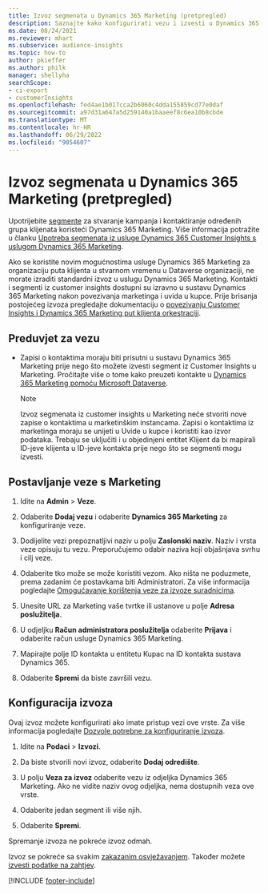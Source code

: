 ```yaml
---
title: Izvoz segmenata u Dynamics 365 Marketing (pretpregled)
description: Saznajte kako konfigurirati vezu i izvesti u Dynamics 365 Marketing.
ms.date: 08/24/2021
ms.reviewer: mhart
ms.subservice: audience-insights
ms.topic: how-to
author: pkieffer
ms.author: philk
manager: shellyha
searchScope:
- ci-export
- customerInsights
ms.openlocfilehash: fed4ae1b017cca2b6060c4dda155859cd77e0daf
ms.sourcegitcommit: a97d31a647a5d259140a1baaeef8c6ea10b8cbde
ms.translationtype: MT
ms.contentlocale: hr-HR
ms.lasthandoff: 06/29/2022
ms.locfileid: "9054607"
---
```

# <a name="export-segments-to-dynamics-365-marketing-preview"></a>Izvoz segmenata u Dynamics 365 Marketing (pretpregled)

Upotrijebite [segmente](segments.md) za stvaranje kampanja i kontaktiranje određenih grupa klijenata koristeći Dynamics 365 Marketing. Više informacija potražite u članku [Upotreba segmenata iz usluge Dynamics 365 Customer Insights s uslugom Dynamics 365 Marketing](/dynamics365/marketing/customer-insights-segments).

Ako se koristite novim mogućnostima usluge Dynamics 365 Marketing za organizaciju puta klijenta u stvarnom vremenu u Dataverse organizaciji, ne morate izraditi standardni izvoz u uslugu Dynamics 365 Marketing. Kontakti i segmenti iz customer insights dostupni su izravno u sustavu Dynamics 365 Marketing nakon povezivanja marketinga i uvida u kupce. Prije brisanja postojećeg izvoza pregledajte dokumentaciju o [povezivanju Customer Insights i Dynamics 365 Marketing put klijenta orkestraciji](/dynamics365/marketing/real-time-marketing-ci-profile).

## <a name="prerequisite-for-a-connection"></a>Preduvjet za vezu

- Zapisi o kontaktima moraju biti prisutni u sustavu Dynamics 365 Marketing prije nego što možete izvesti segment iz Customer Insights u Marketing. Pročitajte više o tome kako preuzeti kontakte u [Dynamics 365 Marketing pomoću Microsoft Dataverse](connect-dataverse-managed-lake.md).

  > [!NOTE]
  > Izvoz segmenata iz customer insights u Marketing neće stvoriti nove zapise o kontaktima u marketinškim instancama. Zapisi o kontaktima iz marketinga moraju se unijeti u Uvide u kupce i koristiti kao izvor podataka. Trebaju se uključiti i u objedinjeni entitet Klijent da bi mapirali ID-jeve klijenta u ID-jeve kontakta prije nego što se segmenti mogu izvesti.

## <a name="set-up-connection-to-marketing"></a>Postavljanje veze s Marketing

1. Idite na **Admin** > **Veze**.

1. Odaberite **Dodaj vezu** i odaberite **Dynamics 365 Marketing** za konfiguriranje veze.

1. Dodijelite vezi prepoznatljivi naziv u polju **Zaslonski naziv**. Naziv i vrsta veze opisuju tu vezu. Preporučujemo odabir naziva koji objašnjava svrhu i cilj veze.

1. Odaberite tko može se može koristiti vezom. Ako ništa ne poduzmete, prema zadanim će postavkama biti Administratori. Za više informacija pogledajte [Omogućavanje korištenja veze za izvoze suradnicima](connections.md#allow-contributors-to-use-a-connection-for-exports).

1. Unesite URL za Marketing vaše tvrtke ili ustanove u polje **Adresa poslužitelja**.

1. U odjeljku **Račun administratora poslužitelja** odaberite **Prijava** i odaberite račun usluge Dynamics 365 Marketing.

1. Mapirajte polje ID kontakta u entitetu Kupac na ID kontakta sustava Dynamics 365.

1. Odaberite **Spremi** da biste završili vezu. 

## <a name="configure-an-export"></a>Konfiguracija izvoza

Ovaj izvoz možete konfigurirati ako imate pristup vezi ove vrste. Za više informacija pogledajte [Dozvole potrebne za konfiguriranje izvoza](export-destinations.md#set-up-a-new-export).

1. Idite na **Podaci** > **Izvozi**.

1. Da biste stvorili novi izvoz, odaberite **Dodaj odredište**.

1. U polju **Veza za izvoz** odaberite vezu iz odjeljka Dynamics 365 Marketing. Ako ne vidite naziv ovog odjeljka, nema dostupnih veza ove vrste.

1. Odaberite jedan segment ili više njih.

1. Odaberite **Spremi**.

Spremanje izvoza ne pokreće izvoz odmah.

Izvoz se pokreće sa svakim [zakazanim osvježavanjem](system.md#schedule-tab). Također možete [izvesti podatke na zahtjev](export-destinations.md#run-exports-on-demand). 

[!INCLUDE [footer-include](includes/footer-banner.md)]
